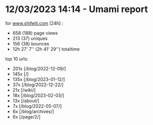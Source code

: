 # 12/03/2023 14:14 - Umami report
for www.shifeiti.com [24h] :

 - 658 (188) page views
 - 213 (37) uniques
 - 156 (38) bounces
 - 12h 27' 7'' (2h 41' 29'') totaltime


top 10 urls:
 - 201x [/blog/2022-12-09/]
 - 145x [/]
 - 135x [/blog/2023-01-12/]
 - 37x [/blog/2022-12-22/]
 - 21x [/wiki/]
 - 18x [/blog/2023-02-03/]
 - 13x [/about/]
 - 7x [/blog/2022-05-07/]
 - 6x [/blog/archives/]
 - 6x [/page/2/]


